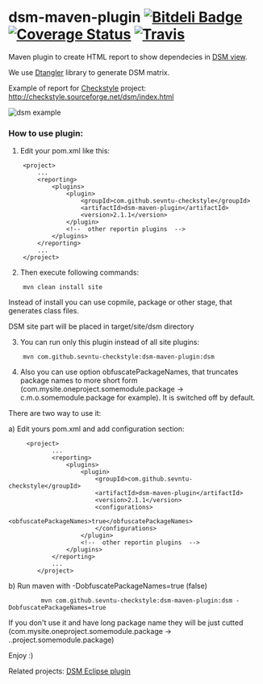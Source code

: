 # dsm-maven-plugin [![Bitdeli Badge](https://d2weczhvl823v0.cloudfront.net/sevntu-checkstyle/dsm-maven-plugin/trend.png)](https://bitdeli.com/free "Bitdeli Badge") [![Coverage Status](https://coveralls.io/repos/sevntu-checkstyle/dsm-maven-plugin/badge.png)](https://coveralls.io/r/sevntu-checkstyle/dsm-maven-plugin) [![Travis](https://secure.travis-ci.org/sevntu-checkstyle/dsm-maven-plugin.png)](http://travis-ci.org/sevntu-checkstyle/dsm-maven-plugin)


Maven plugin to create HTML report to show dependecies in [DSM view](http://en.wikipedia.org/wiki/Design_structure_matrix).

We use [Dtangler](https://github.com/sysart/dtangler) library to generate DSM matrix.

Example of report for [Checkstyle](http://checkstyle.sourceforge.net/project-reports.html) project: http://checkstyle.sourceforge.net/dsm/index.html

![dsm example](https://cloud.githubusercontent.com/assets/812984/2748676/54d3af4c-c7cf-11e3-8c8b-0dc93617e8b8.png "dsm maven plugin report example")

### How to use plugin:

1) Edit your pom.xml like this:
```
    <project>
        ...
        <reporting>
            <plugins>
                <plugin>
                    <groupId>com.github.sevntu-checkstyle</groupId>
                    <artifactId>dsm-maven-plugin</artifactId>
                    <version>2.1.1</version>
                </plugin>
                <!--  other reportin plugins  -->
            </plugins>
        </reporting>
        ...
    </project>
```

2) Then execute following commands:
```    
    mvn clean install site
```
Instead of install you can use copmile, package or other stage, that generates class files.

DSM site part will be placed in target/site/dsm directory

3) You can run only this plugin instead of all site plugins:
```
    mvn com.github.sevntu-checkstyle:dsm-maven-plugin:dsm
```

4) Also you can use option obfuscatePackageNames, that truncates package names to more short form
(com.mysite.oneproject.somemodule.package -> c.m.o.somemodule.package for example). It is switched off by default.

There are two way to use it:

a) Edit yours pom.xml and add configuration section:
```
     <project>
            ...
            <reporting>
                <plugins>
                    <plugin>
                        <groupId>com.github.sevntu-checkstyle</groupId>
                        <artifactId>dsm-maven-plugin</artifactId>
                        <version>2.1.1</version>
                        <configurations>
                            <obfuscatePackageNames>true</obfuscatePackageNames>
                        </configurations>
                    </plugin>
                    <!--  other reportin plugins  -->
                </plugins>
            </reporting>
            ...
        </project>
```

b) Run maven with -DobfuscatePackageNames=true (false)
    
```
         mvn com.github.sevntu-checkstyle:dsm-maven-plugin:dsm -DobfuscatePackageNames=true
```

If you don't use it and have long package name they will be just cutted
(com.mysite.oneproject.somemodule.package -> ..project.somemodule.package)

Enjoy :)


Related projects: [DSM Eclipse plugin](https://github.com/EclipseDSM/Eclipse-DSM-viewer)
